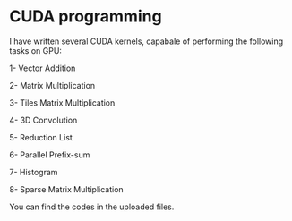 # CUDA programming

I have written several CUDA kernels, capabale of performing the following tasks on GPU:

1- Vector Addition

2- Matrix Multiplication

3- Tiles Matrix Multiplication

4- 3D Convolution

5- Reduction List

6- Parallel Prefix-sum

7- Histogram

8- Sparse Matrix Multiplication

You can find the codes in the uploaded files.
